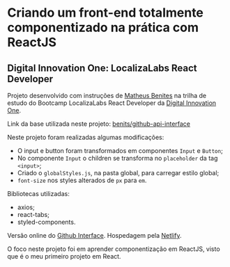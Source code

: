 # Criando um front-end totalmente componentizado na prática com ReactJS

## Digital Innovation One: LocalizaLabs React Developer

Projeto desenvolvido com instruções de [Matheus Benites](https://www.linkedin.com/in/benites-amorim/) na trilha de estudo do Bootcamp LocalizaLabs React Developer da [Digital Innovation One](https://digitalinnovation.one/).

Link da base utilizada neste projeto: [benits/github-api-interface](https://github.com/benits/github-api-interface)

Neste projeto foram realizadas algumas modificações:
* O input e button foram transformados em componentes `Input` e `Button`;
* No componente `Input` o children se transforma no `placeholder` da tag `<input>`;
* Criado o `globalStyles.js`, na pasta global, para carregar estilo global;
* `font-size` nos styles alterados de `px` para `em`.

Bibliotecas utilizadas:
* axios;
* react-tabs;
* styled-components.

Versão online do [Github Interface](https://github.com/benits/github-api-interface). Hospedagem pela [Netlify](https://www.netlify.com/).

O foco neste projeto foi em aprender componentização em ReactJS, visto que é o meu primeiro projeto em React.